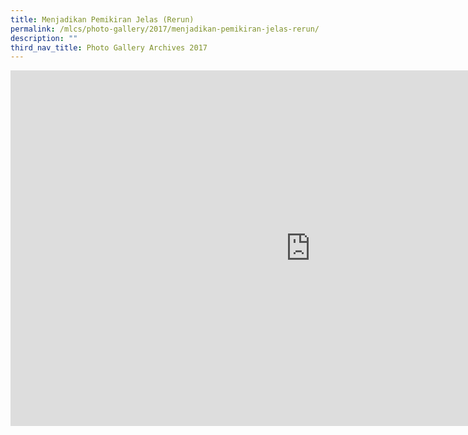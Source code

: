 ```yaml
---
title: Menjadikan Pemikiran Jelas (Rerun)
permalink: /mlcs/photo-gallery/2017/menjadikan-pemikiran-jelas-rerun/
description: ""
third_nav_title: Photo Gallery Archives 2017
---
```

<iframe allowfullscreen="true" height="569" width="960" frameborder="0" src="https://docs.google.com/presentation/d/e/2PACX-1vTBTIzca70N75fsFBB38bTgIculv8YL5uu_6lVRBFI3laH68Xe2WV12t8OwIV2J51RO8pxpTi3oDTtF/embed?start=false&amp;loop=false&amp;delayms=3000"></iframe>